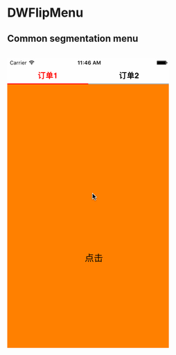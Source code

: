 # DWFlipMenu
Common segmentation menu
------
<br>
<img src="https://github.com/GoDaie/DWFlipMenu/blob/master/Gif/Flipgif.gif"/>  
